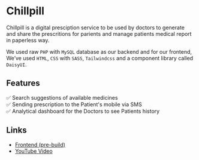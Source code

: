 # Chillpill

Chillpill is a digital presciption service to be used by doctors to generate and share the prescritions for parients and manage patients medical report in paperless way.

We used raw `PHP` with `MySQL` database as our backend and for our frontend, We’ve used `HTML`, `CSS` with `SASS`, `Tailwindcss` and a component library called `DaisyUI`.

## Features
✅ Search suggestions of available medicines\
✅ Sending prescription to the Patient's mobile via SMS\
✅ Analytical dashboard for the Doctors to see Patients history

## Links
- [Frontend (pre-build)](https://github.com/Kingkon963/chillpill/tree/final)
- [YouTube Video](https://www.youtube.com/watch?v=EIrNznnfBZU)
